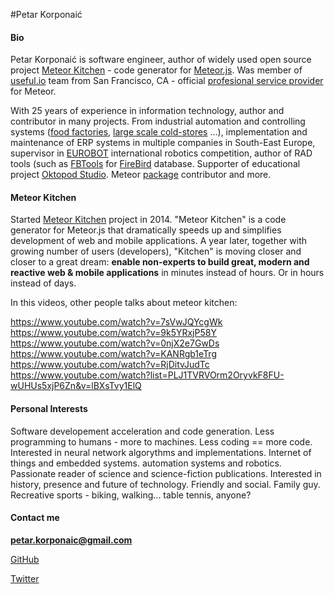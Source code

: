 #Petar Korponaić 

#### Bio

Petar Korponaić is software engineer, author of widely used open source project [Meteor Kitchen](http://www.meteorkitchen.com) - code generator for [Meteor.js](https://www.meteor.com/). Was member of [useful.io](http://useful.io/) team from San Francisco, CA - official [profesional service provider](https://www.meteor.com/professional-services) for Meteor.

With 25 years of experience in information technology, author and contributor in many projects. From industrial automation and controlling systems ([food factories](http://www.minipani.com/eng/index.php), [large scale cold-stores](http://www.elixirfood.rs/) ...), implementation and maintenance of ERP systems in multiple companies in South-East Europe, supervisor in [EUROBOT](http://www.eurobot.org/) international robotics competition, author of RAD tools (such as [FBTools](http://www.fbtools.com) for [FireBird](http://www.firebirdsql.org/) database. Supporter of educational project [Oktopod Studio](http://www.oktopodstudio.com). Meteor [package](https://atmospherejs.com/?q=perak) contributor and more.


#### Meteor Kitchen

Started [Meteor Kitchen](http://www.meteorkitchen.com) project in 2014. "Meteor Kitchen" is a code generator for Meteor.js that dramatically speeds up and simplifies development of web and mobile applications. A year later, together with growing number of users (developers), "Kitchen" is moving closer and closer to a great dream: **enable non-experts to build great, modern and reactive web & mobile applications** in minutes instead of hours. Or in hours instead of days.

In this videos, other people talks about meteor kitchen:

https://www.youtube.com/watch?v=7sVwJQYcgWk
https://www.youtube.com/watch?v=9k5YRxjP58Y
https://www.youtube.com/watch?v=0njX2e7GwDs
https://www.youtube.com/watch?v=KANRgb1eTrg
https://www.youtube.com/watch?v=RjDitvJudTc
https://www.youtube.com/watch?list=PLJ1TVRVOrm2OryvkF8FU-wUHUs5xjP6Zn&v=lBXsTvy1ElQ


#### Personal Interests

Software developement acceleration and code generation. Less programming to humans - more to machines. Less coding == more code. Interested in neural network algorythms and implementations. Internet of things and embedded systems. automation systems and robotics. Passionate reader of science and science-fiction publications. Interested in history, presence and future of technology. Friendly and social. Family guy. Recreative sports - biking, walking... table tennis, anyone?


#### Contact me

**petar.korponaic@gmail.com**

[GitHub](https://github.com/perak)

[Twitter](https://twitter.com/MeteorKitchen)

